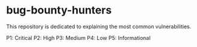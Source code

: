 # bug-bounty-hunters
This repository is dedicated to explaining the most common vulnerabilities.

P1: Critical
P2: High
P3: Medium
P4: Low
P5: Informational